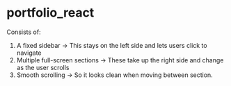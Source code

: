# portfolio_react

Consists of:
1. A fixed sidebar -> This stays on the left side and lets users click to navigate
2. Multiple full-screen sections -> These take up the right side and change as the user scrolls
3. Smooth scrolling -> So it looks clean when moving between section.
